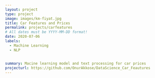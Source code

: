 ```yaml
---
layout: project
type: project
image: images/km-fiyat.jpg
title: Car Features and Prices
permalink: projects/carfeatures
# All dates must be YYYY-MM-DD format!
date: 2020-07-06
labels:
  - Machine Learning
  - NLP
  
  
summary: Macine learning model and text processing for car prices
projecturl: https://github.com/OnurAkkose/DataScience_Car_Feautures
---
```

